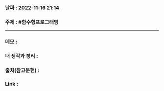 ### 날짜 : 2022-11-16 21:14
### 주제 : #함수형프로그래밍 

---- 

### 메모 : 



### 내 생각과 정리 : 


### 출처(참고문헌) : 


### Link : 
